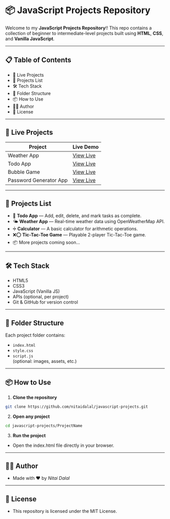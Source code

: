 # 📦 JavaScript Projects Repository

Welcome to my **JavaScript Projects Repository**!! 
This repo contains a collection of beginner to intermediate-level projects built using **HTML**, **CSS**, and **Vanilla JavaScript**.

---

## 📋 Table of Contents

- 🚀 Live Projects
- 📂 Projects List
- 🛠️ Tech Stack
- 📁 Folder Structure
- 📦 How to Use
- 👨‍💻 Author
- 📜 License

---

## 🚀 Live Projects

| Project        | Live Demo |
|----------------|-----------|
| Weather App    | [View Live](http://weather-app-by-nitai.netlify.app) |
| Todo App       | [View Live](https://nitai-todolist.netlify.app/) |
| Bubble Game     | [View Live](https://nitai-bubble-game.netlify.app/) |
| Password Generator App    | [View Live](https://nitai-password-generator.netlify.app/) |

---

## 📂 Projects List

- 📅 **Todo App** — Add, edit, delete, and mark tasks as complete.
- 🌤️ **Weather App** — Real-time weather data using OpenWeatherMap API.
- ➗ **Calculator** — A basic calculator for arithmetic operations.
- ❌⭕ **Tic-Tac-Toe Game** — Playable 2-player Tic-Tac-Toe game.
- 📦 More projects coming soon...

---

## 🛠️ Tech Stack

- HTML5
- CSS3
- JavaScript (Vanilla JS)
- APIs (optional, per project)
- Git & GitHub for version control

---

## 📁 Folder Structure
Each project folder contains:

- `index.html`
- `style.css`
- `script.js`  
(optional: images, assets, etc.)
---
## 📦 How to Use

1. **Clone the repository**

```bash
git clone https://github.com/nitaidalal/javascript-projects.git
```
2. **Open any project**
```bash
cd javascript-projects/ProjectName
```
3. **Run the project**

- Open the index.html file directly in your browser.
---
## 👨‍💻 Author
- Made with ❤️ by *Nitai Dalal*
---
## 📜 License
- This repository is licensed under the MIT License.
